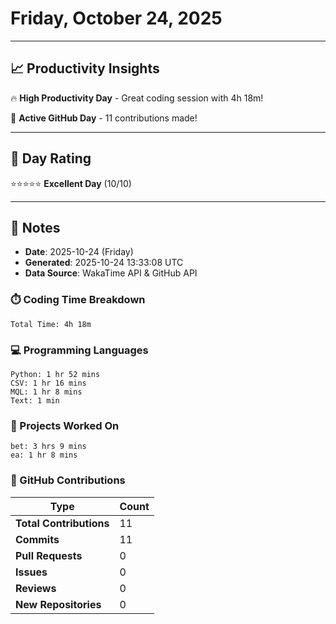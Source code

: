 # Friday, October 24, 2025

---

## 📈 Productivity Insights

🔥 **High Productivity Day** - Great coding session with 4h 18m!

🚀 **Active GitHub Day** - 11 contributions made!

---

## 🎯 Day Rating

⭐⭐⭐⭐⭐ **Excellent Day** (10/10)

---

## 📝 Notes

- **Date**: 2025-10-24 (Friday)
- **Generated**: 2025-10-24 13:33:08 UTC
- **Data Source**: WakaTime API & GitHub API


### ⏱️ Coding Time Breakdown

```
Total Time: 4h 18m
```

### 💻 Programming Languages

```
Python: 1 hr 52 mins
CSV: 1 hr 16 mins
MQL: 1 hr 8 mins
Text: 1 min
```

### 📂 Projects Worked On

```
bet: 3 hrs 9 mins
ea: 1 hr 8 mins

```


### 🐙 GitHub Contributions

| Type | Count |
|------|-------|
| **Total Contributions** | 11 |
| **Commits** | 11 |
| **Pull Requests** | 0 |
| **Issues** | 0 |
| **Reviews** | 0 |
| **New Repositories** | 0 |

